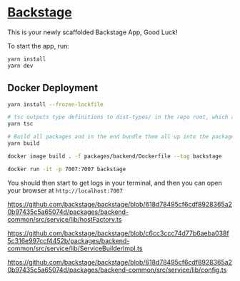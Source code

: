 
# [Backstage](https://backstage.io)

This is your newly scaffolded Backstage App, Good Luck!

To start the app, run:

```sh
yarn install
yarn dev
```

## Docker Deployment

```sh
yarn install --frozen-lockfile

# tsc outputs type definitions to dist-types/ in the repo root, which are then consumed by the build
yarn tsc

# Build all packages and in the end bundle them all up into the packages/backend/dist folder.
yarn build

docker image build . -f packages/backend/Dockerfile --tag backstage

docker run -it -p 7007:7007 backstage
```

You should then start to get logs in your terminal, and then you can open your browser at `http://localhost:7007`


https://github.com/backstage/backstage/blob/618d78495cf6cdf8928365a20b97435c5a65074d/packages/backend-common/src/service/lib/hostFactory.ts

https://github.com/backstage/backstage/blob/c6cc3ccc74d77b6aeba038f5c316e997ccf4452b/packages/backend-common/src/service/lib/ServiceBuilderImpl.ts

https://github.com/backstage/backstage/blob/618d78495cf6cdf8928365a20b97435c5a65074d/packages/backend-common/src/service/lib/config.ts